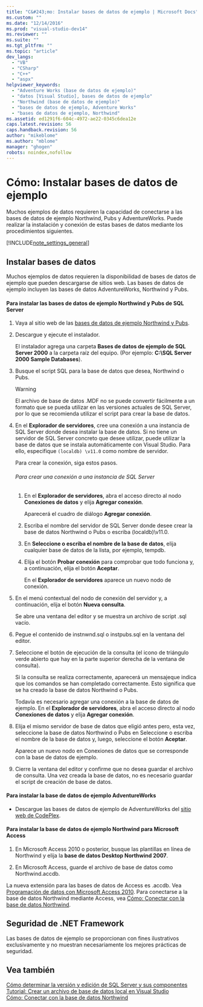 ```yaml
---
title: "C&#243;mo: Instalar bases de datos de ejemplo | Microsoft Docs"
ms.custom: ""
ms.date: "12/14/2016"
ms.prod: "visual-studio-dev14"
ms.reviewer: ""
ms.suite: ""
ms.tgt_pltfrm: ""
ms.topic: "article"
dev_langs: 
  - "VB"
  - "CSharp"
  - "C++"
  - "aspx"
helpviewer_keywords: 
  - "Adventure Works (base de datos de ejemplo)"
  - "datos [Visual Studio], bases de datos de ejemplo"
  - "Northwind (base de datos de ejemplo)"
  - "bases de datos de ejemplo, Adventure Works"
  - "bases de datos de ejemplo, Northwind"
ms.assetid: ed1291f6-604c-4972-ae22-0345c6dea12e
caps.latest.revision: 56
caps.handback.revision: 56
author: "mikeblome"
ms.author: "mblome"
manager: "ghogen"
robots: noindex,nofollow
---
```

# C&#243;mo: Instalar bases de datos de ejemplo
Muchos ejemplos de datos requieren la capacidad de conectarse a las bases de datos de ejemplo Northwind, Pubs y AdventureWorks.  Puede realizar la instalación y conexión de estas bases de datos mediante los procedimientos siguientes.  
  
 [!INCLUDE[note_settings_general](../data-tools/includes/note_settings_general_md.md)]  
  
## Instalar bases de datos  
 Muchos ejemplos de datos requieren la disponibilidad de bases de datos de ejemplo que pueden descargarse de sitios web.  Las bases de datos de ejemplo incluyen las bases de datos AdventureWorks, Northwind y Pubs.  
  
#### Para instalar las bases de datos de ejemplo Northwind y Pubs de SQL Server  
  
1.  Vaya al sitio web de las [bases de datos de ejemplo Northwind y Pubs](http://go.microsoft.com/fwlink?linkid=64296).  
  
2.  Descargue y ejecute el instalador.  
  
     El instalador agrega una carpeta **Bases de datos de ejemplo de SQL Server 2000** a la carpeta raíz del equipo.  \(Por ejemplo: **C:\\SQL Server 2000 Sample Databases**\).  
  
3.  Busque el script SQL para la base de datos que desea, Northwind o Pubs.  
  
    > [!WARNING]
    >  El archivo de base de datos .MDF no se puede convertir fácilmente a un formato que se pueda utilizar en las versiones actuales de SQL Server, por lo que se recomienda utilizar el script para crear la base de datos.  
  
4.  En el **Explorador de servidores**, cree una conexión a una instancia de SQL Server donde desea instalar la base de datos.  Si no tiene un servidor de SQL Server concreto que desee utilizar, puede utilizar la base de datos que se instala automáticamente con Visual Studio.  Para ello, especifique `(localdb) \v11.0` como nombre de servidor.  
  
     Para crear la conexión, siga estos pasos.  
  
    ###### Para crear una conexión a una instancia de SQL Server  
  
    1.  En el **Explorador de servidores**, abra el acceso directo al nodo **Conexiones de datos** y elija **Agregar conexión**.  
  
         Aparecerá el cuadro de diálogo **Agregar conexión**.  
  
    2.  Escriba el nombre del servidor de SQL Server donde desee crear la base de datos Northwind o Pubs o escriba \(localdb\)\\v11.0.  
  
    3.  En **Seleccione o escriba el nombre de la base de datos**, elija cualquier base de datos de la lista, por ejemplo, tempdb.  
  
    4.  Elija el botón **Probar conexión** para comprobar que todo funciona y, a continuación, elija el botón **Aceptar**.  
  
         En el **Explorador de servidores** aparece un nuevo nodo de conexión.  
  
5.  En el menú contextual del nodo de conexión del servidor y, a continuación, elija el botón **Nueva consulta**.  
  
     Se abre una ventana del editor y se muestra un archivo de script .sql vacío.  
  
6.  Pegue el contenido de instnwnd.sql o instpubs.sql en la ventana del editor.  
  
7.  Seleccione el botón de ejecución de la consulta \(el icono de triángulo verde abierto que hay en la parte superior derecha de la ventana de consulta\).  
  
     Si la consulta se realiza correctamente, aparecerá un mensajeque indica que los comandos se han completado correctamente.  Esto significa que se ha creado la base de datos Northwind o Pubs.  
  
     Todavía es necesario agregar una conexión a la base de datos de ejemplo.  En el **Explorador de servidores**, abra el acceso directo al nodo **Conexiones de datos** y elija **Agregar conexión**.  
  
8.  Elija el mismo servidor de base de datos que eligió antes pero, esta vez, seleccione la base de datos Northwind o Pubs en Seleccione o escriba el nombre de la base de datos y, luego, seleccione el botón **Aceptar**.  
  
     Aparece un nuevo nodo en Conexiones de datos que se corresponde con la base de datos de ejemplo.  
  
9. Cierre la ventana del editor y confirme que no desea guardar el archivo de consulta.  Una vez creada la base de datos, no es necesario guardar el script de creación de base de datos.  
  
#### Para instalar la base de datos de ejemplo AdventureWorks  
  
-   Descargue las bases de datos de ejemplo de AdventureWorks del [sitio web de CodePlex](http://go.microsoft.com/fwlink/?linkid=87843).  
  
#### Para instalar la base de datos de ejemplo Northwind para Microsoft Access  
  
1.  En Microsoft Access 2010 o posterior, busque las plantillas en línea de Northwind y elija la **base de datos Desktop Northwind 2007**.  
  
2.  En Microsoft Access, guarde el archivo de base de datos como Northwind.accdb.  
  
 La nueva extensión para las bases de datos de Access es .accdb.  Vea [Programación de datos con Microsoft Access 2010](http://msdn.microsoft.com/library/office/ff965871.aspx).  Para conectarse a la base de datos Northwind mediante Access, vea [Cómo: Conectar con la base de datos Northwind](../data-tools/how-to-connect-to-the-northwind-database.md).  
  
## Seguridad de .NET Framework  
 Las bases de datos de ejemplo se proporcionan con fines ilustrativos exclusivamente y no muestran necesariamente los mejores prácticas de seguridad.  
  
## Vea también  
 [Cómo determinar la versión y edición de SQL Server y sus componentes](http://support.microsoft.com/kb/321185)   
 [Tutorial: Crear un archivo de base de datos local en Visual Studio](../data-tools/create-a-sql-database-by-using-a-designer.md)   
 [Cómo: Conectar con la base de datos Northwind](../data-tools/how-to-connect-to-the-northwind-database.md)